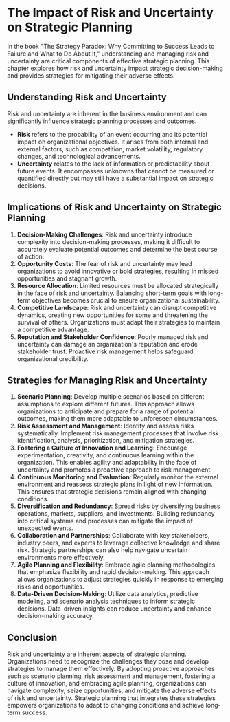 The Impact of Risk and Uncertainty on Strategic Planning
=================================================================

In the book "The Strategy Paradox: Why Committing to Success Leads to Failure and What to Do About It," understanding and managing risk and uncertainty are critical components of effective strategic planning. This chapter explores how risk and uncertainty impact strategic decision-making and provides strategies for mitigating their adverse effects.

Understanding Risk and Uncertainty
----------------------------------

Risk and uncertainty are inherent in the business environment and can significantly influence strategic planning processes and outcomes.

* **Risk** refers to the probability of an event occurring and its potential impact on organizational objectives. It arises from both internal and external factors, such as competition, market volatility, regulatory changes, and technological advancements.
* **Uncertainty** relates to the lack of information or predictability about future events. It encompasses unknowns that cannot be measured or quantified directly but may still have a substantial impact on strategic decisions.

Implications of Risk and Uncertainty on Strategic Planning
----------------------------------------------------------

1. **Decision-Making Challenges**: Risk and uncertainty introduce complexity into decision-making processes, making it difficult to accurately evaluate potential outcomes and determine the best course of action.
2. **Opportunity Costs**: The fear of risk and uncertainty may lead organizations to avoid innovative or bold strategies, resulting in missed opportunities and stagnant growth.
3. **Resource Allocation**: Limited resources must be allocated strategically in the face of risk and uncertainty. Balancing short-term goals with long-term objectives becomes crucial to ensure organizational sustainability.
4. **Competitive Landscape**: Risk and uncertainty can disrupt competitive dynamics, creating new opportunities for some and threatening the survival of others. Organizations must adapt their strategies to maintain a competitive advantage.
5. **Reputation and Stakeholder Confidence**: Poorly managed risk and uncertainty can damage an organization's reputation and erode stakeholder trust. Proactive risk management helps safeguard organizational credibility.

Strategies for Managing Risk and Uncertainty
--------------------------------------------

1. **Scenario Planning**: Develop multiple scenarios based on different assumptions to explore different futures. This approach allows organizations to anticipate and prepare for a range of potential outcomes, making them more adaptable to unforeseen circumstances.
2. **Risk Assessment and Management**: Identify and assess risks systematically. Implement risk management processes that involve risk identification, analysis, prioritization, and mitigation strategies.
3. **Fostering a Culture of Innovation and Learning**: Encourage experimentation, creativity, and continuous learning within the organization. This enables agility and adaptability in the face of uncertainty and promotes a proactive approach to risk management.
4. **Continuous Monitoring and Evaluation**: Regularly monitor the external environment and reassess strategic plans in light of new information. This ensures that strategic decisions remain aligned with changing conditions.
5. **Diversification and Redundancy**: Spread risks by diversifying business operations, markets, suppliers, and investments. Building redundancy into critical systems and processes can mitigate the impact of unexpected events.
6. **Collaboration and Partnerships**: Collaborate with key stakeholders, industry peers, and experts to leverage collective knowledge and share risk. Strategic partnerships can also help navigate uncertain environments more effectively.
7. **Agile Planning and Flexibility**: Embrace agile planning methodologies that emphasize flexibility and rapid decision-making. This approach allows organizations to adjust strategies quickly in response to emerging risks and opportunities.
8. **Data-Driven Decision-Making**: Utilize data analytics, predictive modeling, and scenario analysis techniques to inform strategic decisions. Data-driven insights can reduce uncertainty and enhance decision-making accuracy.

Conclusion
----------

Risk and uncertainty are inherent aspects of strategic planning. Organizations need to recognize the challenges they pose and develop strategies to manage them effectively. By adopting proactive approaches such as scenario planning, risk assessment and management, fostering a culture of innovation, and embracing agile planning, organizations can navigate complexity, seize opportunities, and mitigate the adverse effects of risk and uncertainty. Strategic planning that integrates these strategies empowers organizations to adapt to changing conditions and achieve long-term success.

